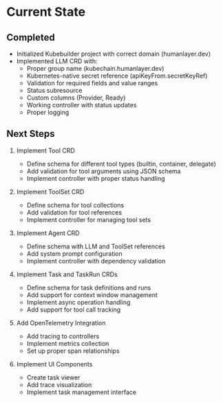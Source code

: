 # Current State

## Completed
- Initialized Kubebuilder project with correct domain (humanlayer.dev)
- Implemented LLM CRD with:
  - Proper group name (kubechain.humanlayer.dev)
  - Kubernetes-native secret reference (apiKeyFrom.secretKeyRef)
  - Validation for required fields and value ranges
  - Status subresource
  - Custom columns (Provider, Ready)
  - Working controller with status updates
  - Proper logging

## Next Steps
1. Implement Tool CRD
   - Define schema for different tool types (builtin, container, delegate)
   - Add validation for tool arguments using JSON schema
   - Implement controller with proper status handling

2. Implement ToolSet CRD
   - Define schema for tool collections
   - Add validation for tool references
   - Implement controller for managing tool sets

3. Implement Agent CRD
   - Define schema with LLM and ToolSet references
   - Add system prompt configuration
   - Implement controller with dependency validation

4. Implement Task and TaskRun CRDs
   - Define schema for task definitions and runs
   - Add support for context window management
   - Implement async operation handling
   - Add support for tool call tracking

5. Add OpenTelemetry Integration
   - Add tracing to controllers
   - Implement metrics collection
   - Set up proper span relationships

6. Implement UI Components
   - Create task viewer
   - Add trace visualization
   - Implement task management interface
